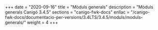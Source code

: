 +++
date        = "2020-09-16"
title       = "Mòduls generals"
description = "Mòduls generals Canigó 3.4.5"
sections    = "canigo-fwk-docs"
enllac		= "/canigo-fwk-docs/documentacio-per-versions/3.4LTS/3.4.5/moduls/moduls-generals/"
weight		= 4
+++
